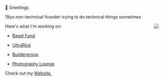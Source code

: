 👋 Greetings


19yo non-technical founder trying to do technical things sometimes

<a href="https://discord.com/users/397142169506414592">
  <img src="https://lanyard-profile-readme.vercel.app/api/397142169506414592" align="right" />
</a>

Here's what I'm working on:

- [Bagel Fund](https://bagel.fund)

- [UltraRice](https://ultrarice.org)

- [Buildergroop](https://buildergroop.com)

- [Photography Lounge](https://discord.gg/photography)

Check out my [Website.](https://aridutilh.com)
